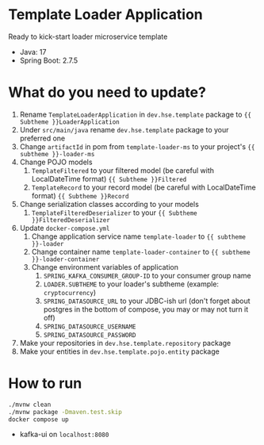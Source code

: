 # Template Loader Application

Ready to kick-start loader microservice template
* Java: 17
* Spring Boot: 2.7.5

# What do you need to update?
1. Rename `TemplateLoaderApplication` in `dev.hse.template` package to `{{ Subtheme }}LoaderApplication`
2. Under `src/main/java` rename `dev.hse.template` package to your preferred one
3. Change `artifactId` in pom from `template-loader-ms` to your project's `{{ subtheme }}-loader-ms`
4. Change POJO models
   1. `TemplateFiltered` to your filtered model (be careful with LocalDateTime format) `{{ Subtheme }}Filtered`
   2. `TemplateRecord` to your record model (be careful with LocalDateTime format) `{{ Subtheme }}Record`
5. Change serialization classes according to your models
   1. `TemplateFilteredDeserializer` to your `{{ Subtheme }}FilteredDeserializer`
6. Update `docker-compose.yml`
   1. Change application service name `template-loader` to `{{ subtheme }}-loader`
   2. Change container name `template-loader-container` to `{{ subtheme }}-loader-container`
   3. Change environment variables of application
      1. `SPRING_KAFKA_CONSUMER_GROUP-ID` to your consumer group name
      2. `LOADER.SUBTHEME` to your loader's subtheme (example: `cryptocurrency`)
      3. `SPRING_DATASOURCE_URL` to your JDBC-ish url (don't forget about postgres in the bottom of compose, you may or may not turn it off)
      4. `SPRING_DATASOURCE_USERNAME`
      5. `SPRING_DATASOURCE_PASSWORD`
7. Make your repositories in `dev.hse.template.repository` package
8. Make your entities in `dev.hse.template.pojo.entity` package

# How to run

```bash
./mvnw clean
./mvnw package -Dmaven.test.skip
docker compose up
```

* kafka-ui on `localhost:8080`